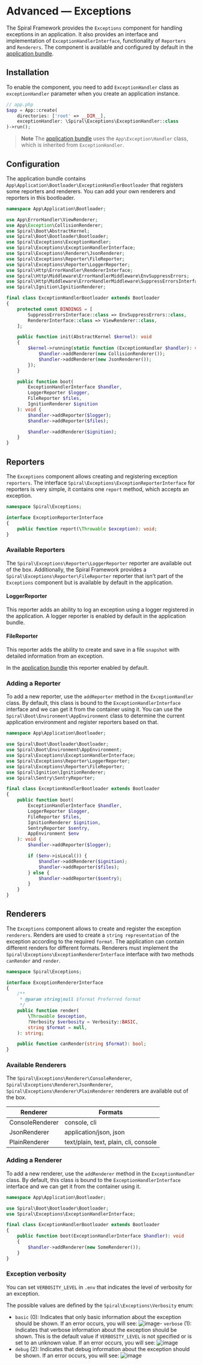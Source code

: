 # Advanced — Exceptions

The Spiral Framework provides the `Exceptions` component for handling exceptions in an application.
It also provides an interface and implementation of `ExceptionHandlerInterface`, functionality of `Reporters` and `Renderers`.
The component is available and configured by default in the [application bundle](https://github.com/spiral/app).

## Installation

To enable the component, you need to add `ExceptionHandler` class as `exceptionHandler` parameter when you create
an application instance.

```php
// app.php
$app = App::create(
    directories: ['root' => __DIR__],
    exceptionHandler: \Spiral\Exceptions\ExceptionHandler::class
)->run();
```

> **Note**
> The [application bundle](https://github.com/spiral/app) uses the `App\Exception\Handler` class, 
> which is inherited from `ExceptionHandler`.

## Configuration

The application bundle contains `App\Application\Bootloader\ExceptionHandlerBootloader` that registers some reporters 
and renderers. You can add your own renderers and reporters in this bootloader.

```php
namespace App\Application\Bootloader;

use App\ErrorHandler\ViewRenderer;
use App\Exception\CollisionRenderer;
use Spiral\Boot\AbstractKernel;
use Spiral\Boot\Bootloader\Bootloader;
use Spiral\Exceptions\ExceptionHandler;
use Spiral\Exceptions\ExceptionHandlerInterface;
use Spiral\Exceptions\Renderer\JsonRenderer;
use Spiral\Exceptions\Reporter\FileReporter;
use Spiral\Exceptions\Reporter\LoggerReporter;
use Spiral\Http\ErrorHandler\RendererInterface;
use Spiral\Http\Middleware\ErrorHandlerMiddleware\EnvSuppressErrors;
use Spiral\Http\Middleware\ErrorHandlerMiddleware\SuppressErrorsInterface;
use Spiral\Ignition\IgnitionRenderer;

final class ExceptionHandlerBootloader extends Bootloader
{
    protected const BINDINGS = [
        SuppressErrorsInterface::class => EnvSuppressErrors::class,
        RendererInterface::class => ViewRenderer::class,
    ];

    public function init(AbstractKernel $kernel): void
    {
        $kernel->running(static function (ExceptionHandler $handler): void {
            $handler->addRenderer(new CollisionRenderer());
            $handler->addRenderer(new JsonRenderer());
        });
    }

    public function boot(
        ExceptionHandlerInterface $handler,
        LoggerReporter $logger,
        FileReporter $files,
        IgnitionRenderer $ignition
    ): void {
        $handler->addReporter($logger);
        $handler->addReporter($files);

        $handler->addRenderer($ignition);
    }
}
```

## Reporters

The `Exceptions` component allows creating and registering exception `reporters`.
The interface `Spiral\Exceptions\ExceptionReporterInterface` for reporters is very simple, it contains one `report` 
method, which accepts an exception.

```php
namespace Spiral\Exceptions;

interface ExceptionReporterInterface
{
    public function report(\Throwable $exception): void;
}
```

### Available Reporters

The `Spiral\Exceptions\Reporter\LoggerReporter` reporter are available out of the box.
Additionally, the Spiral Framework provides a `Spiral\Exceptions\Reporter\FileReporter` reporter that isn't part 
of the `Exceptions` component but is available by default in the application.

#### LoggerReporter

This reporter adds an ability to log an exception using a logger registered in the application. A logger reporter is enabled
by default in the application bundle.

#### FileReporter

This reporter adds the ability to create and save in a file `snapshot` with detailed information from an exception.

In the [application bundle](https://github.com/spiral/app) this reporter enabled by default.

### Adding a Reporter

To add a new reporter, use the `addReporter` method in the `ExceptionHandler` class. By default, this class is bound 
to the `ExceptionHandlerInterface` interface and we can get it from the container using it. You can use the 
`Spiral\Boot\Environment\AppEnvironment` class to determine the current application environment and 
register reporters based on that.

```php
namespace App\Application\Bootloader;

use Spiral\Boot\Bootloader\Bootloader;
use Spiral\Boot\Environment\AppEnvironment;
use Spiral\Exceptions\ExceptionHandlerInterface;
use Spiral\Exceptions\Reporter\LoggerReporter;
use Spiral\Exceptions\Reporter\FileReporter;
use Spiral\Ignition\IgnitionRenderer;
use Spiral\Sentry\SentryReporter;

final class ExceptionHandlerBootloader extends Bootloader
{
    public function boot(
        ExceptionHandlerInterface $handler,
        LoggerReporter $logger,
        FileReporter $files,
        IgnitionRenderer $ignition,
        SentryReporter $sentry,
        AppEnvironment $env
    ): void {
        $handler->addReporter($logger);

        if ($env->isLocal()) {
            $handler->addRenderer($ignition);
            $handler->addReporter($files);
        } else {
            $handler->addReporter($sentry);
        }
    }
}
```

## Renderers

The `Exceptions` component allows to create and register the exception `renderers`.
Renders are used to create a `string representation` of the exception according to the required `format`. 
The application can contain different renders for different formats.
Renderers must implement the `Spiral\Exceptions\ExceptionRendererInterface` interface with two methods `canRender` and
`render`.

```php
namespace Spiral\Exceptions;

interface ExceptionRendererInterface
{
    /**
     * @param string|null $format Preferred format
     */
    public function render(
        \Throwable $exception,
        ?Verbosity $verbosity = Verbosity::BASIC,
        string $format = null,
    ): string;

    public function canRender(string $format): bool;
}
```

### Available Renderers

The `Spiral\Exceptions\Renderer\ConsoleRenderer`, `Spiral\Exceptions\Renderer\JsonRenderer`,  
`Spiral\Exceptions\Renderer\PlainRenderer` renderers are available out of the box.

| Renderer        | Formats                               |
|-----------------|---------------------------------------|
| ConsoleRenderer | console, cli                          |
| JsonRenderer    | application/json, json                |
| PlainRenderer   | text/plain, text, plain, cli, console |


### Adding a Renderer

To add a new renderer, use the `addRenderer` method in the `ExceptionHandler` class. By default, this class is bound
to the `ExceptionHandlerInterface` interface and we can get it from the container using it.

```php
namespace App\Application\Bootloader;

use Spiral\Boot\Bootloader\Bootloader;
use Spiral\Exceptions\ExceptionHandlerInterface;

final class ExceptionHandlerBootloader extends Bootloader
{
    public function boot(ExceptionHandlerInterface $handler): void 
    {
        $handler->addRenderer(new SomeRenderer());
    }
}
```

### Exception verbosity

You can set `VERBOSITY_LEVEL` in `.env` that indicates the level of verbosity for an exception.

The possible values are defined by the `Spiral\Exceptions\Verbosity` enum:

- `basic` (0): Indicates that only basic information about the exception should be shown.
  If an error occurs, you will see:
  ![image](https://user-images.githubusercontent.com/44509066/209582991-414be83b-5c95-4c76-bb54-fed37bcf2030.png)- `verbose` (1): Indicates that verbose information about the exception should be shown. This is the default value if `VERBOSITY_LEVEL` is not specified or is set to an unknown value.
  If an error occurs, you will see:
  ![image](https://user-images.githubusercontent.com/44509066/209582945-4722355e-852f-4f31-bb36-acfa8ea4a2cb.png)
- `debug` (2): Indicates that debug information about the exception should be shown.
  If an error occurs, you will see:
  ![image](https://user-images.githubusercontent.com/44509066/209583068-0969ffbb-46ff-4edd-b0d3-4d37e8d147bd.png)